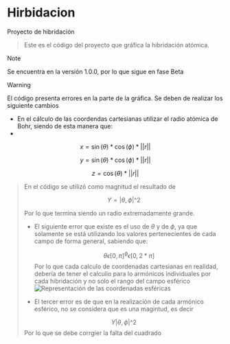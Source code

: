 # Hirbidacion
Proyecto de hibridación
>Este es el código del proyecto que gráfica la hibridación atómica.

>[!NOTE]
>Se encuentra en la versión 1.0.0, por lo que sigue en fase Beta

>[!WARNING]
>El código presenta errores en la parte de la gráfica. Se deben de realizar los siguiente cambios
>
> - En el cálculo de las coordendas cartesianas utilizar el radio atómica de Bohr, siendo de esta manera que:
> - 
>
>   $$x=\sin(\theta) *\cos(\phi) * ||r||$$
>
>   $$y=\sin(\theta) * \cos(\phi) * ||r||$$
>
>   $$z=\cos(\theta)*||r||$$
>> En el código se utilizó como magnitud el resultado de
>>
>> $$Y=|\theta,\phi|\^2$$
>>
>> Por lo que termina siendo un radio extremadamente grande.
>> - El siguiente error que existe es el uso de $\theta$ y de $\phi$, ya que solamente se está utilizando los valores pertenecientes de cada campo de forma general, sabiendo que:
>>
>>   $$\theta \epsilon [0,\pi] ^ \phi \epsilon [0,2*\pi]$$
>>   Por lo que cada calculo de coordenadas cartesianas en realidad, debería de tener el calculio para lo armónicos individuales por cada hibridación y no solo el rango del campo esférico
>>   ![Representación de las coordenadas esféricas](https://upload.wikimedia.org/wikipedia/commons/1/13/Coordenadas_esf%C3%A9ricas_a_rectangulares.svg)
>>   
>> - El tercer error es de que en la realización de cada armónico esférico, no se considera que es una magintud, es decir
>>   
>>  $$Y|\theta,\phi|\^2$$
>>    Por lo que se debe corrgier la falta del cuadrado
